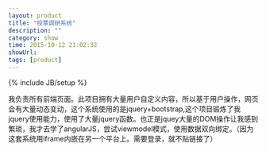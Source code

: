 ```yaml
---
layout: product
title: "投票调研系统"
description: ""
category: show
time: 2015-10-12 21:02:32
showUrl:
tags: [product]
---
```

{% include JB/setup %}

我负责所有前端页面。此项目拥有大量用户自定义内容，所以基于用户操作，网页会有大量动态变动，这个系统使用的是jquery+bootstrap,这个项目锻炼了我jquery使用能力，使用了大量jquery函数。也正是jquey大量的DOM操作让我感到繁琐，我才去学了angularJS，尝试viewmodel模式，使用数据双向绑定。（因为这套系统用iframe内嵌在另一个平台上。需要登录，就不贴链接了）